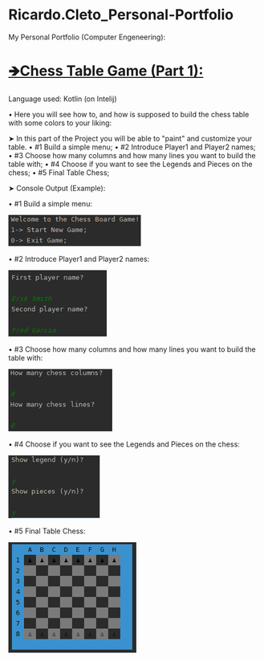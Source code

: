 # Ricardo.Cleto_Personal-Portfolio
My Personal Portfolio (Computer Engeneering):

# [🡺Chess Table Game (Part 1):](https://github.com/RicardoCleto/Ricardo.Cleto_Personal-Portfolio/tree/main/Projeto1%20Fundamentos%20Programa%C3%A7%C3%A3o%20(Completo))      
Language used: Kotlin (on Intelij)
     
 • Here you will see how to, and how is supposed to build the chess table with some colors to your liking:
      
   ➤ In this part of the Project you will be able to "paint" and customize your table.
       • #1 Build a simple menu;
       • #2 Introduce Player1 and Player2 names;
       • #3 Choose how many columns and how many lines you want to build the table with;
       • #4 Choose if you want to see the Legends and Pieces on the chess;
       • #5 Final Table Chess;
       
➤ Console Output (Example):
        
• #1 Build a simple menu:

  ![](/images/portfolio1.PNG)
              
• #2 Introduce Player1 and Player2 names: 

  ![](/images/portfolio2.PNG)
               
• #3 Choose how many columns and how many lines you want to build the table with: 

  ![](/images/portfolio3.PNG)
               
• #4 Choose if you want to see the Legends and Pieces on the chess: 

  ![](/images/portfolio4.PNG)
               
• #5 Final Table Chess: 

  ![](/images/portfolio5.PNG)
